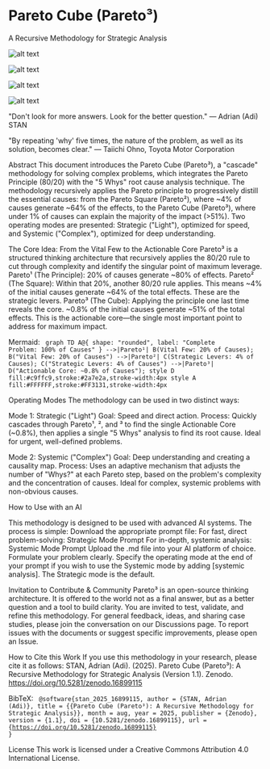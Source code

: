 # Pareto Cube (Pareto³)
A Recursive Methodology for Strategic Analysis

![alt text](https://img.shields.io/badge/License-CC%20BY%204.0-lightgrey.svg)

![alt text](https://zenodo.org/badge/DOI/10.5281/zenodo.16899115.svg)

![alt text](https://img.shields.io/badge/Arweave-Permanent%20Archive-green.svg)

![alt text](https://img.shields.io/badge/SSRN-View%20Preprint-blue.svg)

"Don't look for more answers. Look for the better question." — Adrian (Adi) STAN

"By repeating 'why' five times, the nature of the problem, as well as its solution, becomes clear." — Taiichi Ohno, Toyota Motor Corporation

Abstract
This document introduces the Pareto Cube (Pareto³), a "cascade" methodology for solving complex problems, which integrates the Pareto Principle (80/20) with the "5 Whys" root cause analysis technique. The methodology recursively applies the Pareto principle to progressively distill the essential causes: from the Pareto Square (Pareto²), where ~4% of causes generate ~64% of the effects, to the Pareto Cube (Pareto³), where under 1% of causes can explain the majority of the impact (>51%). Two operating modes are presented: Strategic ("Light"), optimized for speed, and Systemic ("Complex"), optimized for deep understanding.

The Core Idea: From the Vital Few to the Actionable Core
Pareto³ is a structured thinking architecture that recursively applies the 80/20 rule to cut through complexity and identify the singular point of maximum leverage.
Pareto¹ (The Principle): 20% of causes generate ~80% of effects.
Pareto² (The Square): Within that 20%, another 80/20 rule applies. This means ~4% of the initial causes generate ~64% of the total effects. These are the strategic levers.
Pareto³ (The Cube): Applying the principle one last time reveals the core. ~0.8% of the initial causes generate ~51% of the total effects. This is the actionable core—the single most important point to address for maximum impact.


Mermaid:
<code>
graph TD
A@{ shape: "rounded", label: "Complete Problem: 100% of Causes" } -->|Pareto¹| B(Vital Few: 20% of Causes);
B("Vital Few: 20% of Causes") -->|Pareto²| C(Strategic Levers: 4% of Causes);
C("Strategic Levers: 4% of Causes") -->|Pareto³| D("Actionable Core: ~0.8% of Causes");
style D fill:#c9ffc9,stroke:#2a7e2a,stroke-width:4px
style A fill:#FFFFFF,stroke:#FF3131,stroke-width:4px
</code>

Operating Modes
The methodology can be used in two distinct ways:

Mode 1: Strategic ("Light")
Goal: Speed and direct action.
Process: Quickly cascades through Pareto¹, ², and ³ to find the single Actionable Core (~0.8%), then applies a single "5 Whys" analysis to find its root cause. Ideal for urgent, well-defined problems.

Mode 2: Systemic ("Complex")
Goal: Deep understanding and creating a causality map.
Process: Uses an adaptive mechanism that adjusts the number of "Whys?" at each Pareto step, based on the problem's complexity and the concentration of causes. Ideal for complex, systemic problems with non-obvious causes.

How to Use with an AI

This methodology is designed to be used with advanced AI systems. The process is simple:
Download the appropriate prompt file:
For fast, direct problem-solving: Strategic Mode Prompt
For in-depth, systemic analysis: Systemic Mode Prompt
Upload the .md file into your AI platform of choice.
Formulate your problem clearly.
Specify the operating mode at the end of your prompt if you wish to use the Systemic mode by adding [systemic analysis]. The Strategic mode is the default.

Invitation to Contribute & Community
Pareto³ is an open-source thinking architecture. It is offered to the world not as a final answer, but as a better question and a tool to build clarity.
You are invited to test, validate, and refine this methodology.
For general feedback, ideas, and sharing case studies, please join the conversation on our Discussions page.
To report issues with the documents or suggest specific improvements, please open an Issue.

How to Cite this Work
If you use this methodology in your research, please cite it as follows:
STAN, Adrian (Adi). (2025). Pareto Cube (Pareto³): A Recursive Methodology for Strategic Analysis (Version 1.1). Zenodo. https://doi.org/10.5281/zenodo.16899115

BibTeX:
<code>
@software{stan_2025_16899115,
  author       = {STAN, Adrian (Adi)},
  title        = {{Pareto Cube (Pareto³): A Recursive Methodology for Strategic Analysis}},
  month        = aug,
  year         = 2025,
  publisher    = {Zenodo},
  version      = {1.1},
  doi          = {10.5281/zenodo.16899115},
  url          = {https://doi.org/10.5281/zenodo.16899115}
}
</code>

License
This work is licensed under a Creative Commons Attribution 4.0 International License.

